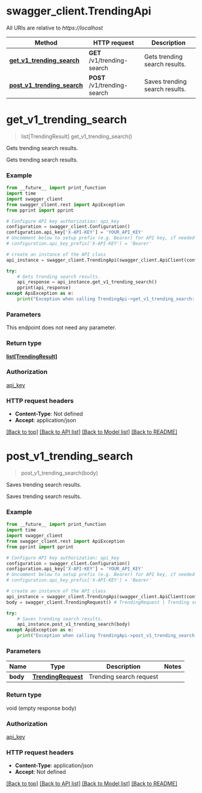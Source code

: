 # swagger_client.TrendingApi

All URIs are relative to *https://localhost*

Method | HTTP request | Description
------------- | ------------- | -------------
[**get_v1_trending_search**](TrendingApi.md#get_v1_trending_search) | **GET** /v1/trending-search | Gets trending search results.
[**post_v1_trending_search**](TrendingApi.md#post_v1_trending_search) | **POST** /v1/trending-search | Saves trending search results.


# **get_v1_trending_search**
> list[TrendingResult] get_v1_trending_search()

Gets trending search results.

Gets trending search results.

### Example
```python
from __future__ import print_function
import time
import swagger_client
from swagger_client.rest import ApiException
from pprint import pprint

# Configure API key authorization: api_key
configuration = swagger_client.Configuration()
configuration.api_key['X-API-KEY'] = 'YOUR_API_KEY'
# Uncomment below to setup prefix (e.g. Bearer) for API key, if needed
# configuration.api_key_prefix['X-API-KEY'] = 'Bearer'

# create an instance of the API class
api_instance = swagger_client.TrendingApi(swagger_client.ApiClient(configuration))

try:
    # Gets trending search results.
    api_response = api_instance.get_v1_trending_search()
    pprint(api_response)
except ApiException as e:
    print("Exception when calling TrendingApi->get_v1_trending_search: %s\n" % e)
```

### Parameters
This endpoint does not need any parameter.

### Return type

[**list[TrendingResult]**](TrendingResult.md)

### Authorization

[api_key](../README.md#api_key)

### HTTP request headers

 - **Content-Type**: Not defined
 - **Accept**: application/json

[[Back to top]](#) [[Back to API list]](../README.md#documentation-for-api-endpoints) [[Back to Model list]](../README.md#documentation-for-models) [[Back to README]](../README.md)

# **post_v1_trending_search**
> post_v1_trending_search(body)

Saves trending search results.

Saves trending search results.

### Example
```python
from __future__ import print_function
import time
import swagger_client
from swagger_client.rest import ApiException
from pprint import pprint

# Configure API key authorization: api_key
configuration = swagger_client.Configuration()
configuration.api_key['X-API-KEY'] = 'YOUR_API_KEY'
# Uncomment below to setup prefix (e.g. Bearer) for API key, if needed
# configuration.api_key_prefix['X-API-KEY'] = 'Bearer'

# create an instance of the API class
api_instance = swagger_client.TrendingApi(swagger_client.ApiClient(configuration))
body = swagger_client.TrendingRequest() # TrendingRequest | Trending search request

try:
    # Saves trending search results.
    api_instance.post_v1_trending_search(body)
except ApiException as e:
    print("Exception when calling TrendingApi->post_v1_trending_search: %s\n" % e)
```

### Parameters

Name | Type | Description  | Notes
------------- | ------------- | ------------- | -------------
 **body** | [**TrendingRequest**](TrendingRequest.md)| Trending search request | 

### Return type

void (empty response body)

### Authorization

[api_key](../README.md#api_key)

### HTTP request headers

 - **Content-Type**: application/json
 - **Accept**: Not defined

[[Back to top]](#) [[Back to API list]](../README.md#documentation-for-api-endpoints) [[Back to Model list]](../README.md#documentation-for-models) [[Back to README]](../README.md)

